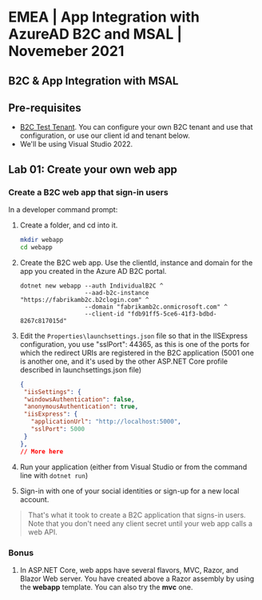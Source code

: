 # EMEA | App Integration with AzureAD B2C and MSAL | Novemeber 2021

## B2C & App Integration with MSAL

## Pre-requisites
 - [B2C Test Tenant](https://docs.microsoft.com/en-us/azure/active-directory-b2c/tutorial-create-tenant). You can configure your own B2C tenant and use that configuration, or use our client id and tenant below.
 - We'll be using Visual Studio 2022.

## Lab 01: Create your own web app

### Create a B2C web app that sign-in users

In a developer command prompt:

1. Create a folder, and cd into it.
   ```bash
   mkdir webapp
   cd webapp
   ```

1. Create the B2C web app. Use the clientId, instance and domain for the app you created in the Azure AD B2C portal.
   ```dotnetcli
   dotnet new webapp --auth IndividualB2C ^
                     --aad-b2c-instance "https://fabrikamb2c.b2clogin.com" ^
                     --domain "fabrikamb2c.onmicrosoft.com" ^
                     --client-id "fdb91ff5-5ce6-41f3-bdbd-8267c817015d"
   ```

1. Edit the `Properties\launchsettings.json` file so that in the IISExpress configuration, you use "sslPort": 44365, as this is one of the ports for which the redirect URIs are registered in the B2C application (5001 one is another one, and it's used by the other ASP.NET Core profile described in launchsettings.json file)
   ```Json
   {
    "iisSettings": {
    "windowsAuthentication": false,
    "anonymousAuthentication": true,
    "iisExpress": {
      "applicationUrl": "http://localhost:5000",
      "sslPort": 5000
    }
   },
   // More here
   ```

1. Run your application (either from Visual Studio or from the command line with `dotnet run`)
1. Sign-in with one of your social identities or sign-up for a new local account.

> That's what it took to create a B2C application that signs-in users.
> Note that you don't need any client secret until your web app calls a web API.

### Bonus

1. In ASP.NET Core, web apps have several flavors, MVC, Razor, and Blazor Web server. You have created above a Razor assembly by using the **webapp** template. You can also try the **mvc** one.